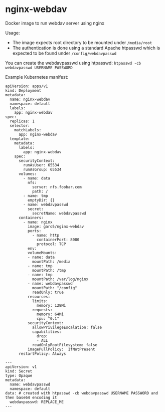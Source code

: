 # nginx-webdav
Docker image to run webdav server using nginx

Usage:

- The image expects root directory to be mounted under `/media/root`
- The authentication is done using a standard Apache htpasswd which is expected to be found under `/config/webdavpasswd`

You can create the webdavpasswd using htpasswd: `htpasswd -cb webdavpasswd USERNAME PASSWORD`

Example Kubernetes manifest:

```
apiVersion: apps/v1
kind: Deployment
metadata:
  name: nginx-webdav
  namespace: default
  labels:
    app: nginx-webdav
spec:
  replicas: 1
  selector:
    matchLabels:
      app: nginx-webdav
  template:
    metadata:
      labels:
        app: nginx-webdav
    spec:
      securityContext:
        runAsUser: 65534
        runAsGroup: 65534
      volumes:
        - name: data
          nfs:
            server: nfs.foobar.com
            path: /
        - name: tmp
          emptyDir: {}
        - name: webdavpasswd
          secret:
            secretName: webdavpasswd
      containers:
        - name: nginx
          image: garo5/nginx-webdav
          ports:
            - name: http
              containerPort: 8080
              protocol: TCP
          env:
          volumeMounts:
          - name: data
            mountPath: /media
          - name: tmp
            mountPath: /tmp
          - name: tmp
            mountPath: /var/log/nginx
          - name: webdavpasswd
            mountPath: "/config"
            readOnly: true
          resources:
            limits:
              memory: 128Mi
            requests:
              memory: 64Mi
              cpu: "0.1"
          securityContext:
            allowPrivilegeEscalation: false
            capabilities:
              drop:
              - ALL
            readOnlyRootFilesystem: false
          imagePullPolicy:  IfNotPresent
      restartPolicy: Always

---
apiVersion: v1
kind: Secret
type: Opaque
metadata:
  name: webdavpasswd
  namespace: default
data: # created with htpasswd -cb webdavpasswd USERNAME PASSWORD and then base64 encoding it
  webdavpasswd: REPLACE_ME
---
```
